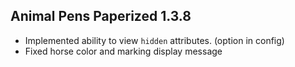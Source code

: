 ## Animal Pens Paperized 1.3.8

- Implemented ability to view `hidden` attributes. (option in config)
- Fixed horse color and marking display message